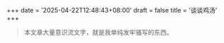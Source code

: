 +++
date = '2025-04-22T12:48:43+08:00'
draft = false
title = '谈谈鸡汤'
+++




> 本文章大量意识流文字，就是我单纯发牢骚写的东西。

